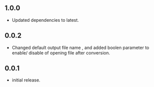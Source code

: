 ## 1.0.0

* Updated dependencies to latest.

## 0.0.2

* Changed default output file name , and added boolen parameter to enable/ disable of opening file after conversion.


## 0.0.1

* initial release.
